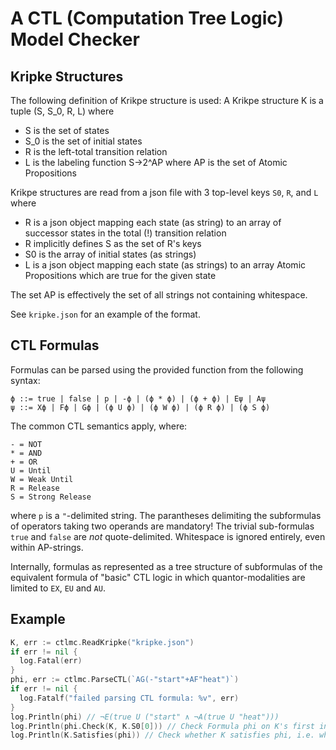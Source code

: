 # A CTL (Computation Tree Logic) Model Checker

## Kripke Structures

The following definition of Krikpe structure is used:
A Krikpe structure K is a tuple (S, S_0, R, L) where
- S is the set of states
- S_0 is the set of initial states
- R is the left-total transition relation
- L is the labeling function S->2^AP where AP is the set of Atomic Propositions

Krikpe structures are read from a json file with 3 top-level keys `S0`, `R`, and `L` where
- R is a json object mapping each state (as string) to an array of successor states in the total (!) transition relation
- R implicitly defines S as the set of R's keys
- S0 is the array of initial states (as strings)
- L is a json object mapping each state (as strings) to an array Atomic Propositions which are true for the given state

The set AP is effectively the set of all strings not containing whitespace.

See `kripke.json` for an example of the format.

## CTL Formulas

Formulas can be parsed using the provided function from the following syntax:

```
ϕ ::= true | false | p | -ϕ | (ϕ * ϕ) | (ϕ + ϕ) | Eψ | Aψ
ψ ::= Xϕ | Fϕ | Gϕ | (ϕ U ϕ) | (ϕ W ϕ) | (ϕ R ϕ) | (ϕ S ϕ)
```

The common CTL semantics apply, where:
```
- = NOT
* = AND
+ = OR
U = Until
W = Weak Until
R = Release
S = Strong Release
```


where `p` is a `"`-delimited string. The parantheses delimiting the subformulas of operators taking two operands are mandatory!
The trivial sub-formulas `true` and `false` are *not* quote-delimited.
Whitespace is ignored entirely, even within AP-strings.

Internally, formulas as represented as a tree structure of subformulas of the equivalent formula of "basic" CTL logic in which quantor-modalities are limited to `EX`, `EU` and `AU`.

## Example

```go
K, err := ctlmc.ReadKripke("kripke.json")
if err != nil {
  log.Fatal(err)
}
phi, err := ctlmc.ParseCTL(`AG(-"start"+AF"heat")`)
if err != nil {
  log.Fatalf("failed parsing CTL formula: %v", err)
}
log.Println(phi) // ¬E(true U ("start" ∧ ¬A(true U "heat")))
log.Println(phi.Check(K, K.S0[0])) // Check Formula phi on K's first initial state.
log.Println(K.Satisfies(phi)) // Check whether K satisfies phi, i.e. whether phi holds for every initial state of K.
```



